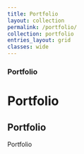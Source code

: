 ```yaml
---
title: Portfolio
layout: collection
permalink: /portfolio/
collection: portfolio
entries_layout: grid
classes: wide
---
```


### Portfolio
# Portfolio  
## Portfolio  
Portfolio  
